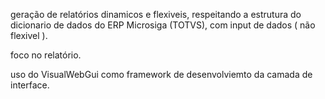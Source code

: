 geração de relatórios dinamicos e flexiveis, respeitando a estrutura do dicionario de dados do ERP Microsiga (TOTVS), com input de dados ( não flexivel ).

foco no relatório.

uso do VisualWebGui como framework de desenvolviemto da camada de interface.